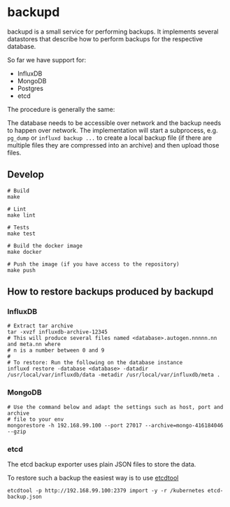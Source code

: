 # backupd

backupd is a small service for performing backups. It implements several
datastores that describe how to perform backups for the respective database.

So far we have support for:

* InfluxDB
* MongoDB
* Postgres
* etcd

The procedure is generally the same:

The database needs to be accessible over network and the backup needs to happen
over network. The implementation will start a subprocess, e.g. `pg_dump` or
`influxd backup ...` to create a local backup file (if there are multiple files
they are compressed into an archive) and then upload those files.

## Develop

```
# Build
make

# Lint
make lint

# Tests
make test

# Build the docker image
make docker

# Push the image (if you have access to the repository)
make push
```


## How to restore backups produced by backupd

### InfluxDB

```shell
# Extract tar archive
tar -xvzf influxdb-archive-12345
# This will produce several files named <database>.autogen.nnnnn.nn and meta.nn where
# n is a number between 0 and 9
#
# To restore: Run the following on the database instance
influxd restore -database <database> -datadir /usr/local/var/influxdb/data -metadir /usr/local/var/influxdb/meta .
```

### MongoDB

```shell
# Use the command below and adapt the settings such as host, port and archive
# file to your env
mongorestore -h 192.168.99.100 --port 27017 --archive=mongo-416184046 --gzip
```

### etcd

The etcd backup exporter uses plain JSON files to store the data.

To restore such a backup the easiest way is to use [etcdtool](https://github.com/mickep76/etcdtool)

```shell
etcdtool -p http://192.168.99.100:2379 import -y -r /kubernetes etcd-backup.json
```
